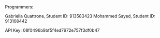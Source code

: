 Programmers: 

  Gabriella Quattrone, Student ID: 913583423
  Mohammed Sayed, Student ID: 913108442

  API Key: 08f0496b9bf5f4ed7972e757f3df0b47
